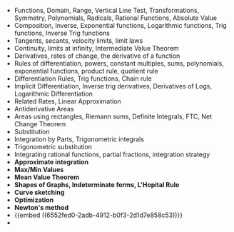 - Functions, Domain, Range, Vertical Line Test, Transformations, Symmetry, Polynomials, Radicals, Rational Functions, Absolute Value
- Composition, Inverse, Exponential functions, Logarithmic functions, Trig functions, Inverse Trig functions
- Tangents, secants, velocity limits, limit laws
- Continuity, limits at infinity, Intermediate Value Theorem
- Derivatives, rates of change, the derivative of a function
- Rules of differentiation, powers, constant multiples, sums, polynomials, exponential functions, product rule, quotient rule
- Differentiation Rules, Trig functions, Chain rule
- Implicit Differentiation, Inverse trig derivatives, Derivatives of Logs, Logarithmic Differentiation
- Related Rates, Linear Approximation
- Antiderivative Areas
- Areas using rectangles, Riemann sums, Definite Integrals, FTC, Net Change Theorem
- Substitution
- Integration by Parts, Trigonometric integrals
- Trigonometric substitution
- Integrating rational functions, partial fractions, integration strategy
- **Approximate integration**
- **Max/Min Values**
- **Mean Value Theorem**
- **Shapes of Graphs, Indeterminate forms, L'Hopital Rule**
- **Curve sketching**
- **Optimization**
- **Newton's method**
- {{embed ((6552fed0-2adb-4912-b0f3-2d1d7e858c53))}}
-